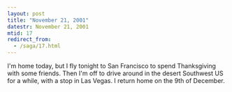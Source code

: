 ```yaml
---
layout: post
title: "November 21, 2001"
datestr: November 21, 2001
mtid: 17
redirect_from:
  - /saga/17.html
---
```


I'm home today, but I fly tonight to San Francisco to spend Thanksgiving with
some friends. Then I'm off to drive around in the desert Southwest US for a
while, with a stop in Las Vegas. I return home on the 9th of December.

